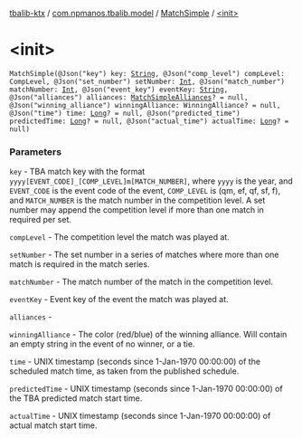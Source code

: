 [tbalib-ktx](../../index.md) / [com.npmanos.tbalib.model](../index.md) / [MatchSimple](index.md) / [&lt;init&gt;](./-init-.md)

# &lt;init&gt;

`MatchSimple(@Json("key") key: `[`String`](https://kotlinlang.org/api/latest/jvm/stdlib/kotlin/-string/index.html)`, @Json("comp_level") compLevel: CompLevel, @Json("set_number") setNumber: `[`Int`](https://kotlinlang.org/api/latest/jvm/stdlib/kotlin/-int/index.html)`, @Json("match_number") matchNumber: `[`Int`](https://kotlinlang.org/api/latest/jvm/stdlib/kotlin/-int/index.html)`, @Json("event_key") eventKey: `[`String`](https://kotlinlang.org/api/latest/jvm/stdlib/kotlin/-string/index.html)`, @Json("alliances") alliances: `[`MatchSimpleAlliances`](../-match-simple-alliances/index.md)`? = null, @Json("winning_alliance") winningAlliance: WinningAlliance? = null, @Json("time") time: `[`Long`](https://kotlinlang.org/api/latest/jvm/stdlib/kotlin/-long/index.html)`? = null, @Json("predicted_time") predictedTime: `[`Long`](https://kotlinlang.org/api/latest/jvm/stdlib/kotlin/-long/index.html)`? = null, @Json("actual_time") actualTime: `[`Long`](https://kotlinlang.org/api/latest/jvm/stdlib/kotlin/-long/index.html)`? = null)`

### Parameters

`key` - TBA match key with the format `yyyy[EVENT_CODE]_[COMP_LEVEL]m[MATCH_NUMBER]`, where `yyyy` is the year, and `EVENT_CODE` is the event code of the event, `COMP_LEVEL` is (qm, ef, qf, sf, f), and `MATCH_NUMBER` is the match number in the competition level. A set number may append the competition level if more than one match in required per set.

`compLevel` - The competition level the match was played at.

`setNumber` - The set number in a series of matches where more than one match is required in the match series.

`matchNumber` - The match number of the match in the competition level.

`eventKey` - Event key of the event the match was played at.

`alliances` -

`winningAlliance` - The color (red/blue) of the winning alliance. Will contain an empty string in the event of no winner, or a tie.

`time` - UNIX timestamp (seconds since 1-Jan-1970 00:00:00) of the scheduled match time, as taken from the published schedule.

`predictedTime` - UNIX timestamp (seconds since 1-Jan-1970 00:00:00) of the TBA predicted match start time.

`actualTime` - UNIX timestamp (seconds since 1-Jan-1970 00:00:00) of actual match start time.
